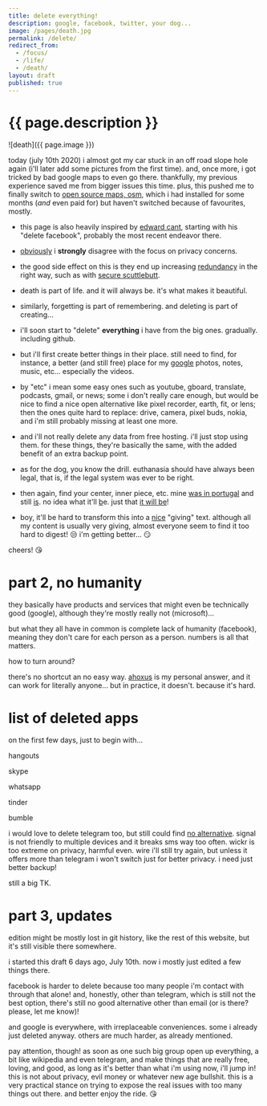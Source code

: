```yaml
---
title: delete everything!
description: google, facebook, twitter, your dog...
image: /pages/death.jpg
permalink: /delete/
redirect_from:
  - /focus/
  - /life/
  - /death/
layout: draft
published: true
---
```


# {{ page.description }}

![death]({{ page.image }})

today (july 10th 2020) i almost got my car stuck in an off road slope hole again (i'll later add some pictures from the first time). and, once more, i got tricked by bad google maps to even go there. thankfully, my previous experience saved me from bigger issues this time. plus, this pushed me to finally switch to [open source maps, osm](https://osmand.net/), which i had installed for some months (*and* even paid for) but haven't switched because of favourites, mostly.

- this page is also heavily inspired by [edward cant](https://pornblock.co.uk/), starting with his "delete facebook", probably the most recent endeavor there.

- [obviously](/privacy) i **strongly** disagree with the focus on privacy concerns.

- the good side effect on this is they end up increasing [redundancy](/backup) in the right way, such as with [secure scuttlebutt](/scuttlebutt).

- death is part of life. and it will always be. it's what makes it beautiful.

- similarly, forgetting is part of remembering. and deleting is part of creating...

- i'll soon start to "delete" **everything** i have from the big ones. gradually. including github.

- but i'll first create better things in their place. still need to find, for instance, a better (and still free) place for my [google](/google) photos, notes, music, etc... especially the videos.

- by "etc" i mean some easy ones such as youtube, gboard, translate, podcasts, gmail, or news; some i don't really care enough, but would be nice to find a nice open alternative like pixel recorder, earth, fit, or lens; then the ones quite hard to replace: drive, camera, pixel buds, nokia, and i'm still probably missing at least one more.

- and i'll not really delete any data from free hosting. i'll just stop using them. for these things, they're basically the same, with the added benefit of an extra backup point.

- as for the dog, you know the drill. euthanasia should have always been legal, that is, if the legal system was ever to be right.

- then again, find your center, inner piece, etc. mine [was in portugal](/tamera) and still [is](/ahoxus). no idea what it'll [b](/basiux)e. just that [it will be](/fun)!

- boy, it'll be hard to transform this into a [nice](/credibility) "giving" text. although all my content is usually very giving, almost everyone seem to find it too hard to digest! 😒 i'm getting better... 😏

cheers! 😘

# part 2, no humanity

they basically have products and services that might even be technically good (google), although they're mostly really not (microsoft)...

but what they all have in common is complete lack of humanity (facebook), meaning they don't care for each person as a person. numbers is all that matters.

how to turn around?

there's no shortcut an no easy way. [ahoxus](/ahoxus) is my personal answer, and it can work for literally anyone... but in practice, it doesn't. because it's hard.

# list of deleted apps

on the first few days, just to begin with...

hangouts

skype

whatsapp

tinder

bumble

i would love to delete telegram too, but still could find [no alternative](https://restoreprivacy.com/secure-encrypted-messaging-services/). signal is not friendly to multiple devices and it breaks sms way too often. wickr is too extreme on privacy, harmful even. wire i'll still try again, but unless it offers more than telegram i won't switch just for better privacy. i need just better backup!

still a big TK.

# part 3, updates

edition might be mostly lost in git history, like the rest of this website, but it's still visible there somewhere.

i started this draft 6 days ago, July 10th. now i mostly just edited a few things there.

facebook is harder to delete because too many people i'm contact with through that alone! and, honestly, other than telegram, which is still not the best option, there's still no good alternative other than email (or is there? please, let me know)!

and google is everywhere, with irreplaceable conveniences. some i already just deleted anyway. others are much harder, as already mentioned.

pay attention, though! as soon as one such big group open up everything, a bit like wikipedia and even telegram, and make things that are really free, loving, and good, as long as it's better than what i'm using now, i'll jump in! this is not about privacy, evil money or whatever new age bullshit. this is a very practical stance on trying to expose the real issues with too many things out there. and better enjoy the ride. 😘
